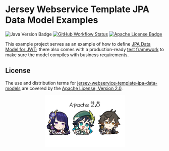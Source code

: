 Jersey Webservice Template JPA Data Model Examples
==================================================

![Java Version Badge][Java Version Badge]
[![GitHub Workflow Status][GitHub Workflow Status]](https://github.com/QubitPi/jersey-webservice-template-jpa-data-models/actions/workflows/ci-cd.yml)
[![Apache License Badge]](https://www.apache.org/licenses/LICENSE-2.0)

This example project serves as an example of how to define [JPA Data Model for JWT]; there also comes with a
production-ready [test framework] to make sure the model compiles with business requirements.

License
-------

The use and distribution terms for [jersey-webservice-template-jpa-data-models] are covered by the
[Apache License, Version 2.0][Apache License, Version 2.0].

<div align="center">
    <a href="https://opensource.org/licenses">
        <img align="center" width="50%" alt="License Illustration" src="https://github.com/QubitPi/QubitPi/blob/master/img/apache-2.png?raw=true">
    </a>
</div>

[Apache License Badge]: https://img.shields.io/badge/Apache%202.0-F25910.svg?style=for-the-badge&logo=Apache&logoColor=white
[Apache License, Version 2.0]: http://www.apache.org/licenses/LICENSE-2.0.html

[GitHub Workflow Status]: https://img.shields.io/github/actions/workflow/status/QubitPi/jersey-webservice-template-jpa-data-models/ci-cd.yml?branch=master&logo=github&style=for-the-badge

[Java Version Badge]: https://img.shields.io/badge/Java-17-brightgreen?style=for-the-badge&logo=OpenJDK&logoColor=white
[jersey-webservice-template-jpa-data-models]: https://qubitpi.github.io/jersey-webservice-template-jpa-data-models/
[JPA Data Model for JWT]: https://qubitpi.github.io/jersey-webservice-template/docs/elide/data-model

[test framework]: https://github.com/QubitPi/jersey-webservice-template-jpa-data-models-acceptance-tests
